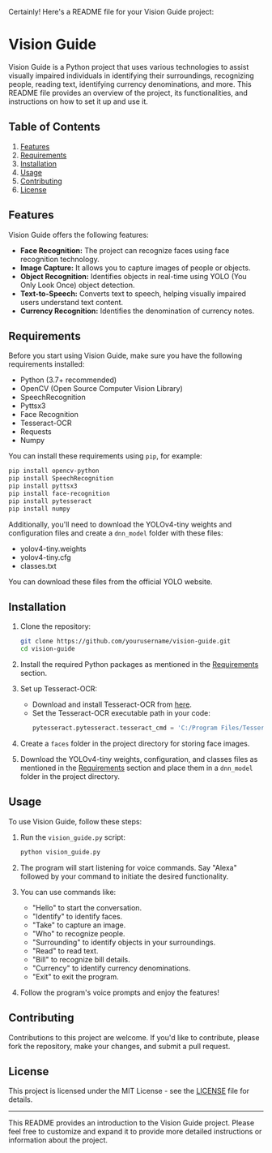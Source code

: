 Certainly! Here's a README file for your Vision Guide project:

# Vision Guide

Vision Guide is a Python project that uses various technologies to assist visually impaired individuals in identifying their surroundings, recognizing people, reading text, identifying currency denominations, and more. This README file provides an overview of the project, its functionalities, and instructions on how to set it up and use it.

## Table of Contents
1. [Features](#features)
2. [Requirements](#requirements)
3. [Installation](#installation)
4. [Usage](#usage)
5. [Contributing](#contributing)
6. [License](#license)

## Features <a name="features"></a>
Vision Guide offers the following features:
- **Face Recognition:** The project can recognize faces using face recognition technology.
- **Image Capture:** It allows you to capture images of people or objects.
- **Object Recognition:** Identifies objects in real-time using YOLO (You Only Look Once) object detection.
- **Text-to-Speech:** Converts text to speech, helping visually impaired users understand text content.
- **Currency Recognition:** Identifies the denomination of currency notes.

## Requirements <a name="requirements"></a>
Before you start using Vision Guide, make sure you have the following requirements installed:

- Python (3.7+ recommended)
- OpenCV (Open Source Computer Vision Library)
- SpeechRecognition
- Pyttsx3
- Face Recognition
- Tesseract-OCR
- Requests
- Numpy

You can install these requirements using `pip`, for example:
```bash
pip install opencv-python
pip install SpeechRecognition
pip install pyttsx3
pip install face-recognition
pip install pytesseract
pip install numpy
```

Additionally, you'll need to download the YOLOv4-tiny weights and configuration files and create a `dnn_model` folder with these files:
- yolov4-tiny.weights
- yolov4-tiny.cfg
- classes.txt

You can download these files from the official YOLO website.

## Installation <a name="installation"></a>
1. Clone the repository:
   ```bash
   git clone https://github.com/yourusername/vision-guide.git
   cd vision-guide
   ```

2. Install the required Python packages as mentioned in the [Requirements](#requirements) section.

3. Set up Tesseract-OCR:
   - Download and install Tesseract-OCR from [here](https://github.com/tesseract-ocr/tesseract).
   - Set the Tesseract-OCR executable path in your code:
     ```python
     pytesseract.pytesseract.tesseract_cmd = 'C:/Program Files/Tesseract-OCR/tesseract'
     ```

4. Create a `faces` folder in the project directory for storing face images.

5. Download the YOLOv4-tiny weights, configuration, and classes files as mentioned in the [Requirements](#requirements) section and place them in a `dnn_model` folder in the project directory.

## Usage <a name="usage"></a>
To use Vision Guide, follow these steps:

1. Run the `vision_guide.py` script:
   ```bash
   python vision_guide.py
   ```

2. The program will start listening for voice commands. Say "Alexa" followed by your command to initiate the desired functionality.

3. You can use commands like:
   - "Hello" to start the conversation.
   - "Identify" to identify faces.
   - "Take" to capture an image.
   - "Who" to recognize people.
   - "Surrounding" to identify objects in your surroundings.
   - "Read" to read text.
   - "Bill" to recognize bill details.
   - "Currency" to identify currency denominations.
   - "Exit" to exit the program.

4. Follow the program's voice prompts and enjoy the features!

## Contributing <a name="contributing"></a>
Contributions to this project are welcome. If you'd like to contribute, please fork the repository, make your changes, and submit a pull request.

## License <a name="license"></a>
This project is licensed under the MIT License - see the [LICENSE](LICENSE) file for details.

---

This README provides an introduction to the Vision Guide project. Please feel free to customize and expand it to provide more detailed instructions or information about the project.

